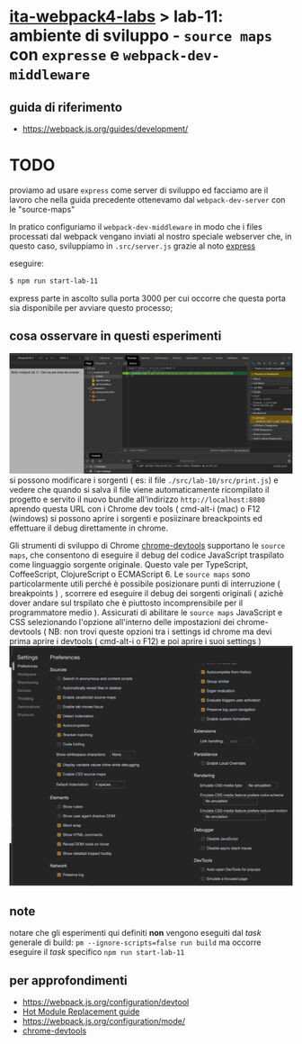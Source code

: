 # [ita-webpack4-labs](https://github.com/rondinif/ita-webpack4-labs) > **lab-11**: ambiente di sviluppo - `source maps` con `expresse` e `webpack-dev-middleware`

## guida di riferimento
- https://webpack.js.org/guides/development/

# TODO
proviamo ad usare `express` come server di sviluppo ed facciamo are il lavoro che nella guida precedente ottenevamo dal `webpack-dev-server` con le "source-maps"

In pratico configuriamo il `webpack-dev-middleware` in modo che i files processati dal webpack vengano inviati al nostro speciale webserver che, in questo caso, sviluppiamo in `.src/server.js` grazie al noto [express](https://www.npmjs.com/package/express)

eseguire: 
``` bash 
$ npm run start-lab-11
```
express parte in ascolto sulla porta 3000 per cui occorre che questa porta sia disponibile per avviare questo processo;

## cosa osservare in questi esperimenti
![debugging](./schermate/lab-11-a.png)
si possono modificare i sorgenti ( es: il file `./src/lab-10/src/print.js`) e vedere che quando si salva il file viene automaticamente ricompilato il progetto e servito il nuovo bundle all'indirizzo `http://localhost:8080` aprendo questa URL con i Chrome dev tools ( cmd-alt-i (mac) o F12 (windows) si possono aprire i sorgenti e posiizinare breackpoints ed effettuare il debug direttamente in chrome. 

Gli strumenti di sviluppo di Chrome [chrome-devtools](https://developers.google.com/web/tools/chrome-devtools) supportano le `source maps`, che consentono di eseguire il debug del codice JavaScript traspilato come linguaggio sorgente originale. Questo vale per  TypeScript, CoffeeScript, ClojureScript o ECMAScript 6. Le `source maps` sono particolarmente utili perché è possibile posizionare punti di interruzione ( breakpoints ) , scorrere ed eseguire il debug dei sorgenti originali ( azichè dover andare sul trspilato che è piuttosto incomprensibile per il programmatore medio ). Assicurati di abilitare le `source maps` JavaScript e CSS selezionando l'opzione all'interno delle impostazioni dei chrome-devtools ( NB: non trovi queste opzioni tra i settings id chrome ma devi prima aprire i devtools ( cmd-alt-i o F12) e poi aprire i suoi settings )
![debugging](./schermate/lab-11-b.png)

## note
notare che gli esperimenti qui definiti **non** vengono eseguiti dal *task* generale di build: `pm --ignore-scripts=false run build` ma occorre eseguire il *task* specifico `npm run start-lab-11`

## per approfondimenti
- https://webpack.js.org/configuration/devtool
- [Hot Module Replacement guide](https://webpack.js.org/guides/hot-module-replacement/)
- https://webpack.js.org/configuration/mode/
- [chrome-devtools](https://developers.google.com/web/tools/chrome-devtools)
